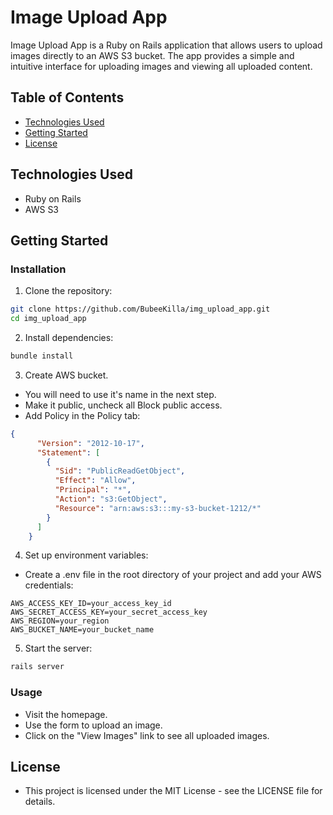 # Image Upload App

Image Upload App is a Ruby on Rails application that allows users to upload images directly to an AWS S3 bucket. The app provides a simple and intuitive interface for uploading images and viewing all uploaded content.

## Table of Contents
- [Technologies Used](#technologies-used)
- [Getting Started](#getting-started)
- [License](#license)

## Technologies Used

- Ruby on Rails
- AWS S3

## Getting Started

### Installation
1. Clone the repository:

  ```bash
  git clone https://github.com/BubeeKilla/img_upload_app.git
  cd img_upload_app
  ```
2. Install dependencies:
  ```bash
  bundle install
  ```
3. Create AWS bucket.

  - You will need to use it's name in the next step.
  - Make it public, uncheck all Block public access.
  - Add Policy in the Policy tab:

  ```json
  {
        "Version": "2012-10-17",
        "Statement": [
          {
            "Sid": "PublicReadGetObject",
            "Effect": "Allow",
            "Principal": "*",
            "Action": "s3:GetObject",
            "Resource": "arn:aws:s3:::my-s3-bucket-1212/*"
          }
        ]
      }
  ```
      
4. Set up environment variables:

  - Create a .env file in the root directory of your project and add your AWS credentials:

  ```.env
  AWS_ACCESS_KEY_ID=your_access_key_id
  AWS_SECRET_ACCESS_KEY=your_secret_access_key
  AWS_REGION=your_region
  AWS_BUCKET_NAME=your_bucket_name
  ``` 
    
5. Start the server:
  ```bash
  rails server
  ```

### Usage

- Visit the homepage.
- Use the form to upload an image.
- Click on the "View Images" link to see all uploaded images.

## License

- This project is licensed under the MIT License - see the LICENSE file for details.
